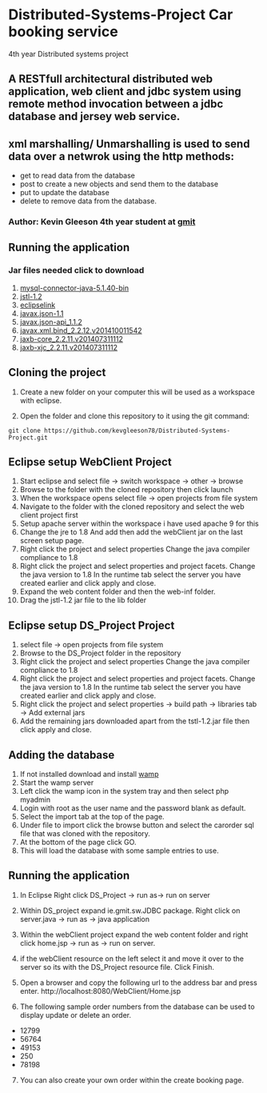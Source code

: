 # Distributed-Systems-Project Car booking service
4th year Distributed systems project
## A RESTfull architectural distributed web application, web client and jdbc system using remote method invocation between a jdbc database and jersey web service. 
## xml marshalling/ Unmarshalling is used to send data over a netwrok using the http methods:
* get to read data from the database
* post to create a new objects and send them to the database
* put to update the database
* delete to remove data from the database.

### Author: Kevin Gleeson 4th year student at [gmit](www.gmit.ie)

## Running the application

### Jar files needed click to download
1. [mysql-connector-java-5.1.40-bin](https://dev.mysql.com/downloads/connector/j/5.1.html)
2. [jstl-1.2](http://www.java2s.com/Code/Jar/j/Downloadjstl12jar.htm)
3. [eclipselink](http://www.eclipse.org/eclipselink/downloads/)
4. [javax.json-1.1](https://jar-download.com/artifacts/org.glassfish/javax.json/1.1/source-code)
5. [javax.json-api_1.1.2](https://jar-download.com/artifacts/javax.json/javax.json-api/1.1.2/source-code)
6. [javax.xml.bind_2.2.12.v201410011542](https://mvnrepository.com/artifact/javax.xml.bind/jaxb-api/2.1)
7. [jaxb-core_2.2.11.v201407311112](https://javaee.github.io/jaxb-v2/)
8. [jaxb-xjc_2.2.11.v201407311112](http://git.eclipse.org/c/eclipselink/eclipselink.runtime.git/commit/?id=db16a89a2baa1792b7af76e54642da198c6077d7)


## Cloning the project

1. Create a new folder on your computer this will be used as a workspace with eclipse.

2. Open the folder and clone this repository to it using the git command:

``` git clone https://github.com/kevgleeson78/Distributed-Systems-Project.git ```

## Eclipse setup WebClient Project
1. Start eclipse and select file -> switch workspace -> other -> browse
2. Browse to the folder with the cloned repository then click launch
3. When the workspace opens select file -> open projects from file system
4. Navigate to the folder with the cloned repository and select the web client project first
5. Setup apache server within the workspace i have used apache 9 for this
6. Change the jre to 1.8 And add then add the webClient jar on the last screen setup page.
7. Right click the project and select properties Change the java compiler compliance to 1.8
8. Right click the project and select properties and project facets. Change the java version to 1.8
  In the runtime tab select the server you have created earlier and click apply and close.
9. Expand the web content folder and then the web-inf folder.
10. Drag the jstl-1.2 jar file to the lib folder

## Eclipse setup DS_Project Project
1. select file -> open projects from file system
2. Browse to the DS_Project folder in the repository
3. Right click the project and select properties Change the java compiler compliance to 1.8
4. Right click the project and select properties and project facets. Change the java version to 1.8
  In the runtime tab select the server you have created earlier and click apply and close.
5. Right click the project and select properties -> build path -> libraries tab -> Add external jars
6. Add the remaining jars downloaded apart from the tstl-1.2.jar file then click apply and close.


## Adding the database

1. If not installed download and install [wamp](http://www.wampserver.com/en/)
2. Start the wamp server
3. Left click the wamp icon in the system tray and then select php myadmin
4. Login with root as the user name and the password blank as default.
5. Select the import tab at the top of the page.
6. Under file to import click the browse button and select the carorder sql file that was cloned with the repository.
7. At the bottom of the page click GO.
8. This will load the database with some sample entries to use.



## Running the application

1. In Eclipse Right click DS_Project -> run as-> run on server
2. Within DS_project expand ie.gmit.sw.JDBC package.
  Right click on server.java -> run as -> java application

3. Within the webClient project expand the web content folder and right click home.jsp -> run as -> run on server.

4. if the webClient resource on the left select it and move it over to the server so its with the DS_Project resource file. Click Finish.

5. Open a browser and copy the following url to the address bar and press enter. http://localhost:8080/WebClient/Home.jsp

6. The following sample order numbers from the database can be used to display update or delete an order.
* 12799
* 56764
* 49153
* 250
* 78198

7. You can also create your own order within the create booking page.




